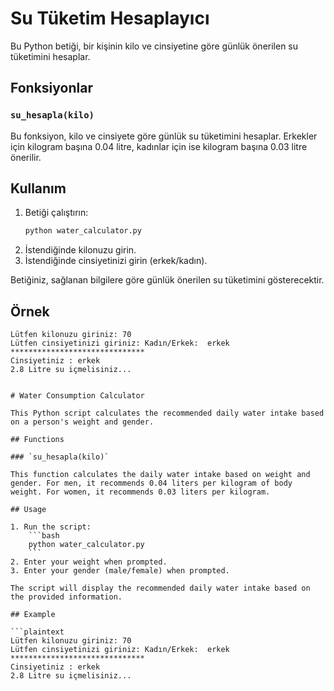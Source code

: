 
# Su Tüketim Hesaplayıcı

Bu Python betiği, bir kişinin kilo ve cinsiyetine göre günlük önerilen su tüketimini hesaplar.

## Fonksiyonlar

### `su_hesapla(kilo)`

Bu fonksiyon, kilo ve cinsiyete göre günlük su tüketimini hesaplar. Erkekler için kilogram başına 0.04 litre, kadınlar için ise kilogram başına 0.03 litre önerilir.

## Kullanım

1. Betiği çalıştırın:
    ```bash
    python water_calculator.py
    ```
2. İstendiğinde kilonuzu girin.
3. İstendiğinde cinsiyetinizi girin (erkek/kadın).

Betiğiniz, sağlanan bilgilere göre günlük önerilen su tüketimini gösterecektir.

## Örnek

```plaintext
Lütfen kilonuzu giriniz: 70
Lütfen cinsiyetinizi giriniz: Kadın/Erkek:  erkek
******************************
Cinsiyetiniz : erkek
2.8 Litre su içmelisiniz...


# Water Consumption Calculator

This Python script calculates the recommended daily water intake based on a person's weight and gender.

## Functions

### `su_hesapla(kilo)`

This function calculates the daily water intake based on weight and gender. For men, it recommends 0.04 liters per kilogram of body weight. For women, it recommends 0.03 liters per kilogram.

## Usage

1. Run the script:
    ```bash
    python water_calculator.py
    ```
2. Enter your weight when prompted.
3. Enter your gender (male/female) when prompted.

The script will display the recommended daily water intake based on the provided information.

## Example

```plaintext
Lütfen kilonuzu giriniz: 70
Lütfen cinsiyetinizi giriniz: Kadın/Erkek:  erkek
******************************
Cinsiyetiniz : erkek
2.8 Litre su içmelisiniz...